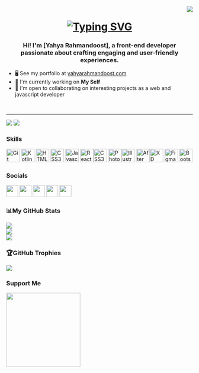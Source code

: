 <img align="right" src="https://visitor-badge.laobi.icu/badge?page_id=YoyoRahman.YoyoRahman" />

<h1 align="center">
<a href="https://git.io/typing-svg"><img src="https://readme-typing-svg.herokuapp.com?font=Fira+Code&pause=1000&color=FF8956&center=true&vCenter=true&random=false&width=435&lines=Hi+There+%F0%9F%91%8B;Welcome+to+my+Github+%F0%9F%98%8A;I'm+Yahya+Rahmandoost+%E2%98%BA%EF%B8%8F%E2%9C%8C%EF%B8%8F" alt="Typing SVG" /></a>
</h1>

<h3 align="center">Hi! I'm [Yahya Rahmandoost], a front-end developer passionate about crafting engaging and user-friendly experiences. </h3>

*   🖥️  See my portfolio at [yahyarahmandoost.com](https://yahyarahmandoost.com)
*   🚀  I'm currently working on **My Self**
*   🤝  I'm open to collaborating on interesting projects as a web and javascript developer

<br/>

-----------------------------

<a href="https://www.twitter.com/YRahmandoost" target="_blank" rel="noreferrer"><img
                  src="https://img.shields.io/twitter/follow/ ?logo=twitter&style=for-the-badge&color=0891b2&labelColor=1c1917"
                /></a> <a href="https://www.github.com/YoyoRahman" target="_blank" rel="noreferrer"><img
src="https://img.shields.io/github/followers/YoyoRahman?logo=github&style=for-the-badge&color=0891b2&labelColor=1c1917" /></a>

              
### Skills
<p align="left">
  <a href="https://git-scm.com/" target="_blank" rel="noreferrer"><img src="https://raw.githubusercontent.com/danielcranney/readme-generator/main/public/icons/skills/git-colored.svg" width="36" height="36" alt="Git" /></a>
  <a href="https://kotlinlang.org/" target="_blank" rel="noreferrer"><img src="https://raw.githubusercontent.com/danielcranney/readme-generator/main/public/icons/skills/kotlin-colored.svg" width="36" height="36" alt="Kotlin" /></a>
  <a href="https://developer.mozilla.org/en-US/docs/Glossary/HTML5" target="_blank" rel="noreferrer"><img src="https://raw.githubusercontent.com/danielcranney/readme-generator/main/public/icons/skills/html5-colored.svg" width="36" height="36" alt="HTML5" /></a>
      <a href="https://developer.mozilla.org/en-US/docs/Web/CSS" target="_blank" rel="noreferrer"><img src="https://raw.githubusercontent.com/danielcranney/readme-generator/main/public/icons/skills/css3-colored.svg" width="36" height="36" alt="CSS3" /></a>
  <a href="https://developer.mozilla.org/en-US/docs/Web/JavaScript" target="_blank" rel="noreferrer"><img src="https://raw.githubusercontent.com/danielcranney/readme-generator/main/public/icons/skills/javascript-colored.svg" width="36" height="36" alt="Javascript" /></a>
  <a href="https://reactjs.org/" target="_blank" rel="noreferrer"><img src="https://raw.githubusercontent.com/danielcranney/readme-generator/main/public/icons/skills/react-colored.svg" width="36" height="36" alt="React" /></a><a href="https://www.w3.org/TR/CSS/#css" target="_blank" rel="noreferrer"><img src="https://raw.githubusercontent.com/danielcranney/readme-generator/main/public/icons/skills/css3-colored.svg" width="36" height="36" alt="CSS3" /></a>
 <a href="https://www.adobe.com/uk/products/photoshop.html" target="_blank" rel="noreferrer"><img src="https://raw.githubusercontent.com/danielcranney/readme-generator/main/public/icons/skills/photoshop-colored.svg" width="36" height="36" alt="Photoshop" /></a><a href="https://www.adobe.com/uk/products/illustrator.html" target="_blank" rel="noreferrer"><img src="https://raw.githubusercontent.com/danielcranney/readme-generator/main/public/icons/skills/illustrator-colored.svg" width="36" height="36" alt="Illustrator" /></a>
  <a href="https://www.adobe.com/uk/products/aftereffects.html" target="_blank" rel="noreferrer"><img src="https://raw.githubusercontent.com/danielcranney/readme-generator/main/public/icons/skills/aftereffects-colored.svg" width="36" height="36" alt="After Effects" /></a><a href="https://www.adobe.com/uk/products/xd.html" target="_blank" rel="noreferrer"><img src="https://raw.githubusercontent.com/danielcranney/readme-generator/main/public/icons/skills/xd-colored.svg" width="36" height="36" alt="XD" /></a>
  <a href="https://www.figma.com/" target="_blank" rel="noreferrer"><img src="https://raw.githubusercontent.com/danielcranney/readme-generator/main/public/icons/skills/figma-colored.svg" width="36" height="36" alt="Figma" /></a>
          <a href="https://getbootstrap.com/" target="_blank" rel="noreferrer"><img src="https://raw.githubusercontent.com/danielcranney/readme-generator/main/public/icons/skills/bootstrap-colored.svg" width="36" height="36" alt="Bootstrap" /></a>
</p>
                    
### Socials
                  
<p align="left">
  <a href="https://www.instagram.com/y.rahmandoost73" target="_blank" rel="noreferrer"><img src="https://raw.githubusercontent.com/danielcranney/readme-generator/main/public/icons/socials/instagram.svg" width="32" height="32" /></a>
  <a href="https://www.github.com/YoyoRahman" target="_blank" rel="noreferrer"><img src="https://raw.githubusercontent.com/danielcranney/readme-generator/main/public/icons/socials/github.svg" width="32" height="32" /></a>
  <a href="https://yahyarahmandoost.ir" target="_blank" rel="noreferrer"><img src="https://raw.githubusercontent.com/danielcranney/readme-generator/main/public/icons/socials/hashnode.svg" width="32" height="32" /></a>
  <a href="https://www.linkedin.com/in/y-rahmandoost/" target="_blank" rel="noreferrer"><img src="https://raw.githubusercontent.com/danielcranney/readme-generator/main/public/icons/socials/linkedin.svg" width="32" height="32" /></a>
  <a href="https://www.twitter.com/YRahmandoost" target="_blank" rel="noreferrer"><img src="https://raw.githubusercontent.com/danielcranney/readme-generator/main/public/icons/socials/twitter.svg" width="32" height="32" /></a></p>



### <b>📊My GitHub Stats</b>

![](https://github-readme-stats.vercel.app/api?username=YoyoRahman&theme=react&hide_border=false&include_all_commits=false&count_private=false)<br/>
![](https://github-readme-streak-stats.herokuapp.com/?user=YoyoRahman&theme=react&hide_border=false)<br/>
![](https://github-readme-stats.vercel.app/api/top-langs/?username=YoyoRahman&theme=react&hide_border=false&include_all_commits=false&count_private=false&layout=compact)

### 🏆GitHub Trophies
![](https://github-profile-trophy.vercel.app/?username=YoyoRahman&theme=nord&no-frame=true&no-bg=false&margin-w=4)

### Support Me
<a href="https://www.buymeacoffee.com/yoyorahman"><img src="https://cdn.buymeacoffee.com/buttons/v2/default-yellow.png" width="200" /></a>
<!--
**YoyoRahman/YoyoRahman** is a ✨ _special_ ✨ repository because its `README.md` (this file) appears on your GitHub profile.

Here are some ideas to get you started:

- 🔭 I’m currently working on ...
- 🌱 I’m currently learning ...
- 👯 I’m looking to collaborate on ...
- 🤔 I’m looking for help with ...
- 💬 Ask me about ...
- 📫 How to reach me: ...
- 😄 Pronouns: ...
- ⚡ Fun fact: ...
-->
